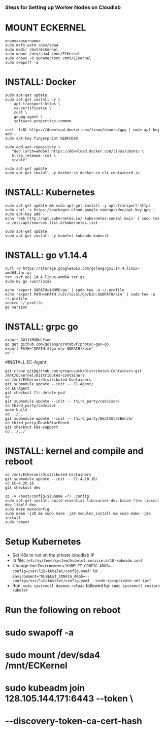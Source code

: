 ### Steps for Setting up Worker Nodes on Cloudlab ###

# MOUNT ECKERNEL 
```
uname=<username>
sudo mkfs.ext4 /dev/sda4
sudo mkdir /mnt/ECKernel
sudo mount /dev/sda4 /mnt/ECKernel
sudo chown -R $uname:root /mnt/ECKernel
sudo swapoff -a
```

# INSTALL: Docker
```
sudo apt-get update
sudo apt-get install -y \
    apt-transport-https \
    ca-certificates \
    curl \
    gnupg-agent \
    software-properties-common

curl -fsSL https://download.docker.com/linux/ubuntu/gpg | sudo apt-key add -
sudo apt-key fingerprint 0EBFCD88

sudo add-apt-repository \
   "deb [arch=amd64] https://download.docker.com/linux/ubuntu \
   $(lsb_release -cs) \
   stable"

sudo apt-get update
sudo apt-get install -y docker-ce docker-ce-cli containerd.io
```

# INSTALL: Kubernetes
```
sudo apt-get update && sudo apt-get install -y apt-transport-https
sudo curl -s https://packages.cloud.google.com/apt/doc/apt-key.gpg | sudo apt-key add -
echo 'deb http://apt.kubernetes.io/ kubernetes-xenial main' | sudo tee -a /etc/apt/sources.list.d/kubernetes.list

sudo apt-get update
sudo apt-get install -y kubelet kubeadm kubectl
```

# INSTALL: go v1.14.4
```
curl -O https://storage.googleapis.com/golang/go1.14.4.linux-amd64.tar.gz
tar -xvf go1.14.4.linux-amd64.tar.gz
sudo mv go /usr/local

echo 'export GOPATH=$HOME/go' | sudo tee -a ~/.profile
echo 'export PATH=$PATH:/usr/local/go/bin:$GOPATH/bin' | sudo tee -a ~/.profile
source ~/.profile
go version
```

# INSTALL: grpc go
```
export GO111MODULE=on
go get github.com/golang/protobuf/protoc-gen-go
export PATH="$PATH:$(go env GOPATH)/bin"
cd ~
```

#INSTALL EC-Agent
```
git clone git@github.com:gregcusack/Distributed-Containers.git /mnt/ECKernel/Distributed-Containers
cd /mnt/ECKernel/Distributed-Containers
git submodule update --init -- EC-Agent/
cd EC-Agent
git checkout ftr-delete-pod
cd ..
git submodule update --init -- third_party/cadvisor/
cd third_party/cadvisor
make build
cd ../..
git submodule update --init -- third_party/DeathStarBench/
cd third_party/DeathStarBench
git checkout k8s-support
cd ../../
```

# INSTALL: kernel and compile and reboot
```
cd /mnt/ECKernel/Distributed-Containers
git submodule update --init -- EC-4.20.16/
cd EC-4.20.16
git checkout dev

cp -v /boot/config-$(uname -r) .config
sudo apt-get install build-essential libncurses-dev bison flex libssl-dev libelf-dev
sudo make menuconfig
sudo make -j20 && sudo make -j20 modules_install && sudo make -j20 install
sudo reboot
```

# Setup Kubernetes
* Set K8s to run on the private cloudlab IP
* In file: `/etc/systemd/system/kubelet.service.d/10-kubeadm.conf`
* Change line `Environment="KUBELET_CONFIG_ARGS=--config=/var/lib/kubelet/config.yaml"` to:
`Environment="KUBELET_CONFIG_ARGS=--config=/var/lib/kubelet/config.yaml --node-ip=<private-net-ip>"`
* Run: `sudo systemctl daemon-reload` followed by: `sudo systemctl restart kubelet`


# Run the following on reboot
# sudo swapoff -a
# sudo mount /dev/sda4 /mnt/ECKernel
# sudo kubeadm join 128.105.144.171:6443 --token <token-from-gcm-output> \
#    --discovery-token-ca-cert-hash <sha-val-from-gcm-output>